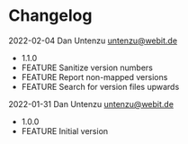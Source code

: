 # Changelog

2022-02-04 Dan Untenzu <untenzu@webit.de>

  * 1.1.0
  * FEATURE Sanitize version numbers
  * FEATURE Report non-mapped versions
  * FEATURE Search for version files upwards

2022-01-31 Dan Untenzu <untenzu@webit.de>

  * 1.0.0
  * FEATURE Initial version
